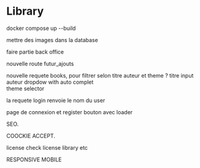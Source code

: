 # Library

docker compose up --build  

mettre des images dans la database  

faire partie back office  

nouvelle route futur_ajouts  


nouvelle requete books, pour filtrer selon titre auteur et theme ?
titre input auteur dropdow with auto complet  
theme selector  

la requete login renvoie le nom du user  

page de connexion et register bouton avec loader  

SEO. 

COOCKIE ACCEPT. 

license check license library etc

RESPONSIVE MOBILE
